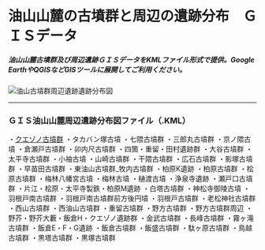 # 油山山麓の古墳群と周辺の遺跡分布　ＧＩＳデータ
##### 油山山麓古墳群及び周辺遺跡ＧＩＳデータをKMLファイル形式で提供。Google EarthやQGISなどGISツールに展開してご利用ください。
![油山古墳群周辺遺跡遺跡分布図](https://github.com/tateana1978/GISaburayama/assets/146042477/1cb38ac9-d194-4f26-838e-8e3c838a7c85)

___
### ＧＩＳ油山山麓周辺遺跡分布図ファイル（.KML）
・[クエゾノ古墳群](クエゾノ古墳群.kml)
・タカバン塚古墳
・七隈古墳群
・三郎丸古墳群
・京ノ隈古墳
・倉瀬戸古墳群
・卯内尺古墳群
・四箇・重留・田村遺跡群
・大谷古墳群
・太平寺古墳群
・小袖古墳
・山崎古墳群
・干隈古墳群
・広石古墳群
・影塚古墳群
・早苗田古墳群
・東油山古墳群_牧内古墳群
・柏原K遺跡
・柏原古墳群
・桧原古墳群
・梅林八幡宮古墳
・梅林古墳
・樋渡古墳
・浄泉寺遺跡
・瀬戸口古墳群
・片江・桧原・太平寺製鉄・柏原M遺跡
・白塔古墳群
・神松寺御陵古墳
・羽根戸南古墳群
・羽根戸南古墳群前方後円墳
・羽根戸古墳群
・老松神社古墳群
・西山古墳群
・西油山古墳群
・重留古墳群
・野方古墳群
・野方古墳群周辺
・野芥・野芥大藪・飯倉H・クエゾノ遺跡群
・金武古墳群
・長峰古墳群
・霧ヶ滝古墳群
・飯倉E・F・G遺跡
・飯倉古墳群
・飯盛古墳群
・駄ヶ原古墳群
・鳥越古墳群
・黒塔古墳群
・黒塚古墳群
